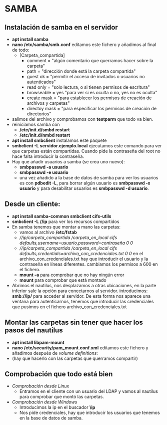 # SAMBA
## Instalación de samba en el servidor
- **apt install samba**
- **nano /etc/samba/smb.conf** editamos este fichero y añadimos al final de todo:
  - [Carpeta_compartida]
    - comment = "algún comentario que querramos hacer sobre la carpeta"
    - path = "dirección donde está la carpeta compartida"
    - guest ok = "permitir el acceso de invitados o usuarios no autenticados"
    - read only = "solo lectura, o si tienen permisos de escritura"
    - browseable = yes "para ver si es oculta o no, yes no es oculta"
    - create mask = "para establecer los permisos de creación de archivos y carpetas"
    - directoy mask = "para especificar los permisos de creación de directorios"
- salimos del archivo y comprobamos con **testparm** que todo va bien.
- reiniciamos samba con
  - **/etc/init.d/smbd restart**
  - **/etc/init.d/nmbd restart**
- **apt install smbclient** instalamos este paquete
- **smbclient -L servidor.ejemplo.local** ejecutamos este comando para ver que carpetas están compartidas. Cuando pide la contraseña del root no hace falta introducir la contraseña.
- Hay que añadir usuarios a samba (se crea uno nuevo):
  - **smbpasswd -a usuario**
  - **smbpasswd -e usuario**
  - una vez añadido a la base de datos de samba para ver los usuarios es con **pdbedit -L**, para borrar algún usuario es **smbpasswd -x usuario** y para desabilitar usuarios es **smbpasswd -d usuario**.
## Desde un cliente:
- **apt install samba-common smbclient cifs-utils**
- **smbclient -L //ip** para ver los recursos compartidos
- En samba tenemos que montar a mano las carpetas:
  - vamos al archivo **/etc/fstab**
  - *//ip/carpeta_compartida /carpeta_en_local cifs defaults,username=usuario,password=contraseña 0 0*
  - *//ip/carpeta_compartida /carpeta_en_local cifs defaults,credentials=archivo_con_credenciales.txt 0 0* en el archivo_con_credenciales.txt hay que introducir el usuario y la contraseña en líneas diferentes. cambiamos los permisos a 600 en el fichero.
  - **mount -a** para comprobar que no hay ningún error
  - **mount** para comprobar que está montado
- Abrimos el nautilus, nos desplazamos a otras ubicaciones, en la parte inferior sale la opción para conectarnos al servidor. introducimos: **smb://ip/** para acceder al servidor. De esta forma nos aparece una ventana para autenticarnos, tenemos que introducir las credenciales que pusimos en el fichero archivo_con_credenciales.txt
## Montar las carpetas sin tener que hacer los pasos del nautilus
- **apt install libpam-mount**
- **nano /etc/security/pam_mount.conf.xml** editamos este fichero y añadimos después de *volume definitions*: <volume server="ip" gid="10000" fstype="cifs" path="carpeta_compartida (solo se indica el nombre del recurso compartido, no toda la ruta)" mountpoint="carpeta_en_local"/>
- (hay que hacerlo con las carpetas que querramos compartir)
## Comprobación que todo está bien
- *Comprobación desde Linux*
  - Entramos en el cliente con un usuario del LDAP y vamos al nautilus para comprobar que montó las carpetas.
- *Comprobación desde Windows*
  - Introducimos la ip en el buscador **\\ip**
  - Nos pide credenciales, hay que introducir los usuarios que tenemos en la base de datos de samba.